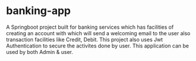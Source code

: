 # banking-app
A Springboot project built for banking services which has facilities of creating an account with which will send a welcoming email to the user also transaction facilities like Credit, Debit. This project also uses Jwt Authentication to secure the activites done by user. This application can be used by both Admin &amp; user.
